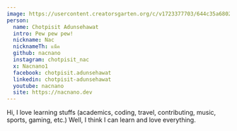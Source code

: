 ```yaml
---
image: https://usercontent.creatorsgarten.org/c/v1723377703/644c35a6802c02345887f156/nacnano_ngf44j.webp # A white, plush stuffed animal with a smiling face and a hooded blanket covering its body, sitting on a soft, textured surface.
person:
  name: Chotpisit Adunsehawat
  intro: Pew pew pew!
  nickname: Nac
  nicknameTh: แน็ค
  github: nacnano
  instagram: chotpisit_nac
  x: Nacnano1
  facebook: chotpisit.adunsehawat
  linkedin: chotpisit-adunsehawat
  youtube: nacnano
  site: https://nacnano.dev
---
```


Hi, I love learning stuffs (academics, coding, travel, contributing, music, sports, gaming, etc.) Well, I think I can learn and love everything.